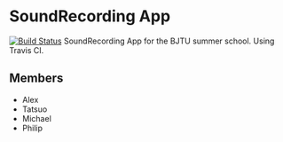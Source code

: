 # SoundRecording App
[![Build Status](https://api.travis-ci.org/ajendrosch/summerSchool.svg)](https://api.travis-ci.org/ajendrosch/summerSchool)
SoundRecording App for the BJTU summer school. Using Travis CI.
## Members
* Alex
* Tatsuo
* Michael
* Philip
